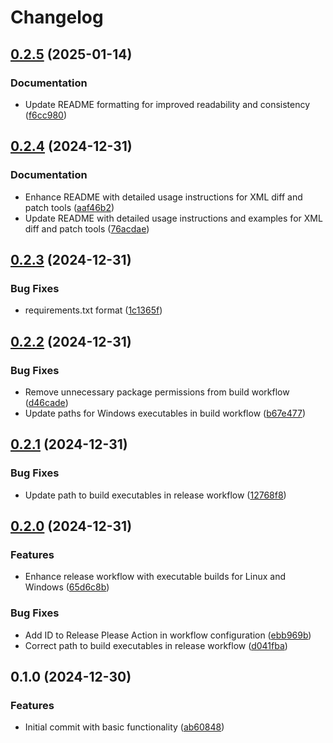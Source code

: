 # Changelog

## [0.2.5](https://github.com/chemodun/x4_xml_diff_and_patch/compare/v0.2.4...v0.2.5) (2025-01-14)


### Documentation

* Update README formatting for improved readability and consistency ([f6cc980](https://github.com/chemodun/x4_xml_diff_and_patch/commit/f6cc98053b20236c9df9c847f293c67e1cfb110b))

## [0.2.4](https://github.com/chemodun/x4_xml_diff_and_patch/compare/v0.2.3...v0.2.4) (2024-12-31)


### Documentation

* Enhance README with detailed usage instructions for XML diff and patch tools ([aaf46b2](https://github.com/chemodun/x4_xml_diff_and_patch/commit/aaf46b2d4f56538df77f7dd5b2eb3c023533ea8e))
* Update README with detailed usage instructions and examples for XML diff and patch tools ([76acdae](https://github.com/chemodun/x4_xml_diff_and_patch/commit/76acdae6f67f6d0cb6d89f9ee9c7f663e06950da))

## [0.2.3](https://github.com/chemodun/x4_xml_diff_and_patch/compare/v0.2.2...v0.2.3) (2024-12-31)


### Bug Fixes

* requirements.txt format ([1c1365f](https://github.com/chemodun/x4_xml_diff_and_patch/commit/1c1365f86437d5218b21188f051d2d2f57bf587a))

## [0.2.2](https://github.com/chemodun/x4_xml_diff_and_patch/compare/v0.2.1...v0.2.2) (2024-12-31)


### Bug Fixes

* Remove unnecessary package permissions from build workflow ([d46cade](https://github.com/chemodun/x4_xml_diff_and_patch/commit/d46cade9ecf78cdfa3cd0429f8ffd43caf135db8))
* Update paths for Windows executables in build workflow ([b67e477](https://github.com/chemodun/x4_xml_diff_and_patch/commit/b67e47712ada2f604a8a72d71f9afdf2c0aa3228))

## [0.2.1](https://github.com/chemodun/x4_xml_diff_and_patch/compare/v0.2.0...v0.2.1) (2024-12-31)


### Bug Fixes

* Update path to build executables in release workflow ([12768f8](https://github.com/chemodun/x4_xml_diff_and_patch/commit/12768f8459b23eebc22ab963245622545d7bb85a))

## [0.2.0](https://github.com/chemodun/x4_xml_diff_and_patch/compare/v0.1.0...v0.2.0) (2024-12-31)


### Features

* Enhance release workflow with executable builds for Linux and Windows ([65d6c8b](https://github.com/chemodun/x4_xml_diff_and_patch/commit/65d6c8b2141dd43c42977ab7e0a2255beec690a9))


### Bug Fixes

* Add ID to Release Please Action in workflow configuration ([ebb969b](https://github.com/chemodun/x4_xml_diff_and_patch/commit/ebb969b71d77a50324af45efc7daef8f49b66460))
* Correct path to build executables in release workflow ([d041fba](https://github.com/chemodun/x4_xml_diff_and_patch/commit/d041fba342fc0f8d71568ba5cc0a4d5eec1b9043))

## 0.1.0 (2024-12-30)


### Features

* Initial commit with basic functionality ([ab60848](https://github.com/chemodun/x4_xml_diff_and_patch/commit/ab608483e6999cd86d973ed5e720ede384027862))
